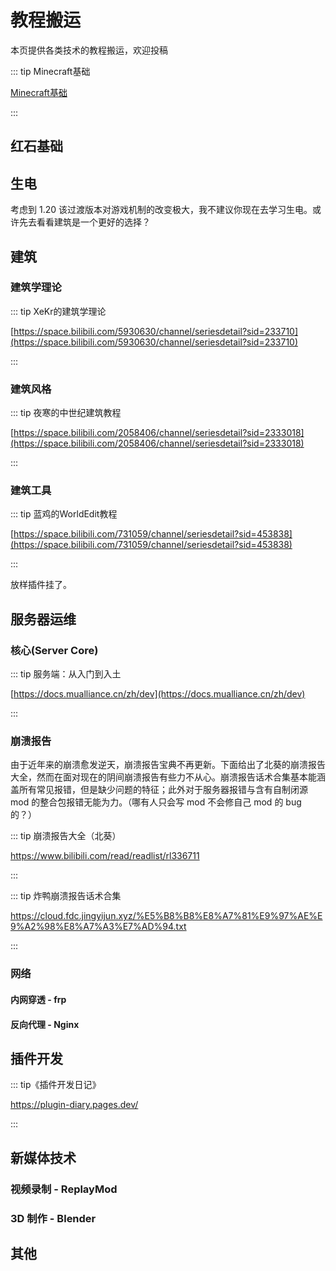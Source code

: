 # 教程搬运

本页提供各类技术的教程搬运，欢迎投稿

::: tip Minecraft基础

[Minecraft基础](/guide/tutorial/basic)

:::


## 红石基础

## 生电

考虑到 1.20 该过渡版本对游戏机制的改变极大，我不建议你现在去学习生电。或许先去看看建筑是一个更好的选择？

## 建筑

### 建筑学理论

::: tip XeKr的建筑学理论

[https://space.bilibili.com/5930630/channel/seriesdetail?sid=233710](https://space.bilibili.com/5930630/channel/seriesdetail?sid=233710)

:::

### 建筑风格

::: tip 夜寒的中世纪建筑教程

[https://space.bilibili.com/2058406/channel/seriesdetail?sid=2333018](https://space.bilibili.com/2058406/channel/seriesdetail?sid=2333018)

:::

### 建筑工具

::: tip 蓝鸡的WorldEdit教程

[https://space.bilibili.com/731059/channel/seriesdetail?sid=453838](https://space.bilibili.com/731059/channel/seriesdetail?sid=453838)

:::

放样插件挂了。

## 服务器运维

### 核心(Server Core)

::: tip 服务端：从入门到入土

[https://docs.mualliance.cn/zh/dev](https://docs.mualliance.cn/zh/dev)

:::

### 崩溃报告

由于近年来的崩溃愈发逆天，崩溃报告宝典不再更新。下面给出了北葵的崩溃报告大全，然而在面对现在的阴间崩溃报告有些力不从心。崩溃报告话术合集基本能涵盖所有常见报错，但是缺少问题的特征；此外对于服务器报错与含有自制闭源 mod 的整合包报错无能为力。（哪有人只会写 mod 不会修自己 mod 的 bug 的？）

::: tip 崩溃报告大全（北葵）

https://www.bilibili.com/read/readlist/rl336711

:::

::: tip 炸鸭崩溃报告话术合集

https://cloud.fdc.jingyijun.xyz/%E5%B8%B8%E8%A7%81%E9%97%AE%E9%A2%98%E8%A7%A3%E7%AD%94.txt

:::

### 网络

#### 内网穿透 - frp

#### 反向代理 - Nginx

## 插件开发

::: tip《插件开发日记》

https://plugin-diary.pages.dev/

:::

## 新媒体技术

### 视频录制 - ReplayMod

### 3D 制作 - Blender

## 其他
